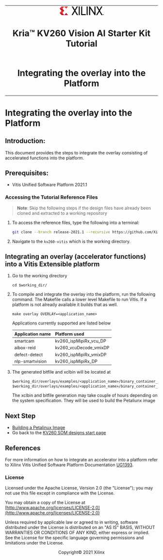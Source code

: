 ﻿<table class="sphinxhide">
 <tr>
   <td align="center"><img src="media/xilinx-logo.png" width="30%"/><h1> Kria&trade; KV260 Vision AI Starter Kit Tutorial</h1>
   </td>
 </tr>
 <tr>
 <td align="center"><h1>Integrating the overlay into the Platform</h1>

 </td>
 </tr>
</table>

# Integrating the overlay into the Platform

## Introduction:
This document provides the steps to integrate the overlay consisting of accelerated functions into the platform. 

## Prerequisites:

* Vitis Unified Software Platform 2021.1

### Accessing the Tutorial Reference Files

>**Note**: Skip the following steps if the design files have already been cloned and extracted to a working repository

1. To access the reference files, type the following into a terminal: 

   ```bash
   git clone --branch release-2021.1 --recursive https://github.com/Xilinx/kria-vitis-platforms.git
   ```

2. Navigate to the `kv260-vitis` which is the working directory.

## Integrating an overlay (accelerator functions) into a Vitis Extensible platform

1. Go to the working directory 

   ```
   cd $working_dir/
   ``` 

2. To compile and integrate the overlay into the platform, run the following command. The Makefile calls a lower level Makefile to run Vitis. If a platform is not already available it builds that as well. 

   ```
   make overlay OVERLAY=<application_name>
   ```

   Applications currently supported are listed below

   |Application name |Platform used|
   |----|----|
   |smartcam |kv260_ispMipiRx_vcu_DP|
   |aibox-reid |kv260_vcuDecode_vmixDP|
   |defect-detect |kv260_ispMipiRx_vmixDP|
   |nlp-smartvision |kv260_ispMipiRx_DP|

3. The generated bitfile and xclbin will be located at 

   ```
   $working_dir/overlays/examples/<application_name>/binary_container_1/link/int/system.bit   
   $working_dir/overlays/examples/<application_name>/binary_container_1/*.xclbin
   ```

   The xclbin and bitfile generation may take couple of hours depending on the system specification. They will be used to build the Petaliunx image

## Next Step

* [Building a Petalinux Image](build_petalinux.md)
* Go back to the [KV260 SOM designs start page](../index)

## References

For more information on how to integrate an accelerator into a platform refer to Xilinx Vitis Unified Software Platform Documentation [UG1393](https://www.xilinx.com/support/documentation/sw_manuals/xilinx2020_2/ug1393-vitis-application-acceleration.pdf).

### License

Licensed under the Apache License, Version 2.0 (the "License"); you may not use this file except in compliance with the License.

You may obtain a copy of the License at
[http://www.apache.org/licenses/LICENSE-2.0](http://www.apache.org/licenses/LICENSE-2.0)


Unless required by applicable law or agreed to in writing, software distributed under the License is distributed on an "AS IS" BASIS, WITHOUT WARRANTIES OR CONDITIONS OF ANY KIND, either express or implied. See the License for the specific language governing permissions and limitations under the License.

<p align="center">Copyright&copy; 2021 Xilinx</p>
